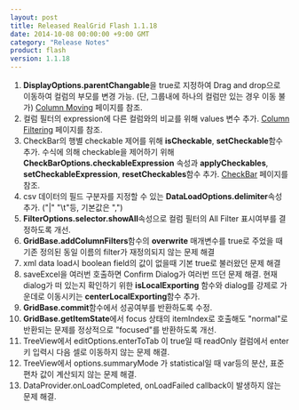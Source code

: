 ```yaml
---
layout: post
title: Released RealGrid Flash 1.1.18
date: 2014-10-08 00:00:00 +9:00 GMT
category: "Release Notes"
product: flash
version: 1.1.18
---
```


1. **DisplayOptions.parentChangable**을 true로 지정하여 Drag and drop으로 이동하여 컬럼의 부모를 변경 가능. (단, 그룹내에 하나의 컬럼만 있는 경우 이동 불가) [Column Moving](http://demo.realgrid.com/Demo/ColumnMoving) 페이지를 참조.
2. 컬럼 필터의 expression에 다른 컬럼와의 비교를 위해 values 변수 추가. [Column Filtering](http://demo.realgrid.com/Demo/ColumnFiltering) 페이지를 참조.
3. CheckBar의 행별 checkable 제어를 위해 **isCheckable**, **setCheckable**함수 추가. 수식에 의해 checkable을 제어하기 위해 **CheckBarOptions.checkableExpression** 속성과 **applyCheckables**, **setCheckableExpression**, **resetCheckables**함수 추가. [CheckBar](http://demo.realgrid.com/Demo/CheckBar) 페이지를 참조.
4. csv 데이터의 필드 구분자를 지정할 수 있는 **DataLoadOptions.delimiter**속성 추가. ("|" "\t"등, 기본값은 ",")
5. **FilterOptions.selector.showAll**속성으로 컬럼 필터의 All Filter 표시여부를 결정하도록 개선.
6. **GridBase.addColumnFilters**함수의 **overwrite** 매개변수를 true로 주었을 때 기존 정의된 동일 이름의 filter가 재정의되지 않는 문제 해결
7. xml data load시 boolean field의 값이 없을때 기본 true로 불러왔던 문제 해결
8. saveExcel을 여러번 호출하면 Confirm Dialog가 여러번 뜨던 문제 해결. 현재 dialog가 떠 있는지 확인하기 위한 **isLocalExporting** 함수와 dialog를 강제로 가운데로 이동시키는 **centerLocalExporting**함수 추가.
9. **GridBase.commit**함수에서 성공여부를 반환하도록 수정.
10. **GridBase.getItemState**에서 focus 상태의 itemIndex로 호출해도 "normal"로 반환되는 문제를 정상적으로 "focused"를 반환하도록 개선.
11. TreeView에서 editOptions.enterToTab 이 true일 때 readOnly 컬럼에서 enter키 입력시 다음 셀로 이동하지 않는 문제 해결.
12. TreeView에서 options.summaryMode 가 statistical일 때 var등의 분산, 표준편차 값이 계산되지 않는 문제 해결.
13. DataProvider.onLoadCompleted, onLoadFailed callback이 발생하지 않는 문제 해결.


